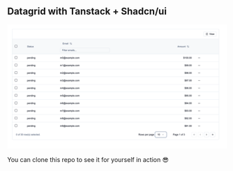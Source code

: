## Datagrid with Tanstack + Shadcn/ui

![Datagrid with Tanstack + Shadcn/ui](screenshot.png "Datagrid with Tanstack + Shadcn/ui")

You can clone this repo to see it for yourself in action 😎